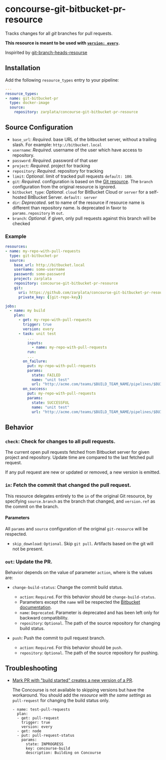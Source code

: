 # concourse-git-bitbucket-pr-resource

Tracks changes for all *git* branches for pull requests.

**This resource is meant to be used with [`version:
every`](https://concourse.ci/get-step.html#get-version).**

Inspirited by [git-branch-heads-resourse](https://github.com/vito/git-branch-heads-resource)

## Installation

Add the following `resource_types` entry to your pipeline:

```yaml
---
resource_types:
- name: git-bitbucket-pr
  type: docker-image
  source:
    repository: zarplata/concourse-git-bitbucket-pr-resource
```

## Source Configuration

* `base_url`: *Required*. base URL of the bitbucket server, without a trailing slash. 
For example: `http://bitbucket.local`
* `username`: *Required*. username of the user which have access to repository.
* `password`: *Required*. password of that user
* `project`: *Required*. project for tracking
* `repository`: *Required*. repository for tracking
* `limit`: *Optional*. limit of tracked pull requests `default: 100`.
* `git`: *Required*. configuration is based on the [Git
resource](https://github.com/concourse/git-resource). The `branch` configuration
from the original resource is ignored.
* `bitbucket_type`: *Optional*. `cloud` for BitBucket Cloud or `server` for a self-hosted BitBucket Server. `default: server`
* `dir`: *Deprecated*. set to name of the resource if resource name is different than repository name. Is deprecated in favor to `params.repository` in `out`.
* `branch`: *Optional*. if given, only pull requests against this branch will be checked

### Example

``` yaml
resources:
- name: my-repo-with-pull-requests
  type: git-bitbucket-pr
  source:
    base_url: http://bitbucket.local
    username: some-username
    password: some-password
    project: zarplata
    repository: concourse-git-bitbucket-pr-resource
    git:
      uri: https://github.com/zarplata/concourse-git-bitbucket-pr-resource
      private_key: {{git-repo-key}}

jobs:
  - name: my build
    plan:    
      - get: my-repo-with-pull-requests
        trigger: true
        version: every
      - task: unit test
          ...
          inputs:          
            - name: my-repo-with-pull-requests
          run:
          ...
        on_failure:
          put: my-repo-with-pull-requests
          params:
            state: FAILED
            name: "unit test"
            url: "http://acme.com/teams/$BUILD_TEAM_NAME/pipelines/$BUILD_PIPELINE_NAME/jobs/$BUILD_JOB_NAME/builds/$BUILD_NAME"
        on_success:
          put: my-repo-with-pull-requests
          params:
            state: SUCCESSFUL
            name: "unit test"
            url: "http://acme.com/teams/$BUILD_TEAM_NAME/pipelines/$BUILD_PIPELINE_NAME/jobs/$BUILD_JOB_NAME/builds/$BUILD_NAME"
```

## Behavior

### `check`: Check for changes to all pull requests.

The current open pull requests fetched from Bitbucket server for given 
project and repository. Update time are compared to the last fetched pull request.

If any pull request are new or updated or removed, a new version is emitted.

### `in`: Fetch the commit that changed the pull request.

This resource delegates entirely to the `in` of the original Git resource, by
specifying `source.branch` as the branch that changed, and `version.ref` as the
commit on the branch.

#### Parameters

All `params` and `source` configuration of the original `git-resource` will be
respected.

* `skip_download`: `Optional`. Skip `git pull`. Artifacts based on the git will not be present. 

### `out`: Update the PR.
 
Behavior depends on the value of parameter `action`, where is the values are:

* `change-build-status`: Change the commit build status.

    * `action`: `Required`. For this behavior should be `change-build-status`.
    * Parameters except the `name` will be respected the [Bitbucket documentation](https://developer.atlassian.com/server/bitbucket/how-tos/updating-build-status-for-commits/).
    * `name`: `Deprecated`. Parameter is deprecated and has been left only for backward compatibility.
    * `repository`: `Optional`. The path of the source repository for changing build status.

* `push`: Push the commit to pull request branch.

    * `action`: `Required`. For this behavior should be `push`.
    * `repository`: `Optional`. The path of the source repository for pushing.

## Troubleshooting

* [Mark PR with "build started" creates a new version of a PR](https://github.com/zarplata/concourse-git-bitbucket-pr-resource/issues/15).

    The Concourse is not available to skipping versions but have the workaround. 
    You should add the _resource with the same settings_ as `pull-request` for changing the build status only.

    ```
    - name: test-pull-requests
      plan:
      - get: pull-request
        trigger: true
        version: every
      - get: node
      - put: pull-request-status
        params:
          state: INPROGRESS
          key: concourse-build
          description: Building on Concourse
    ```
